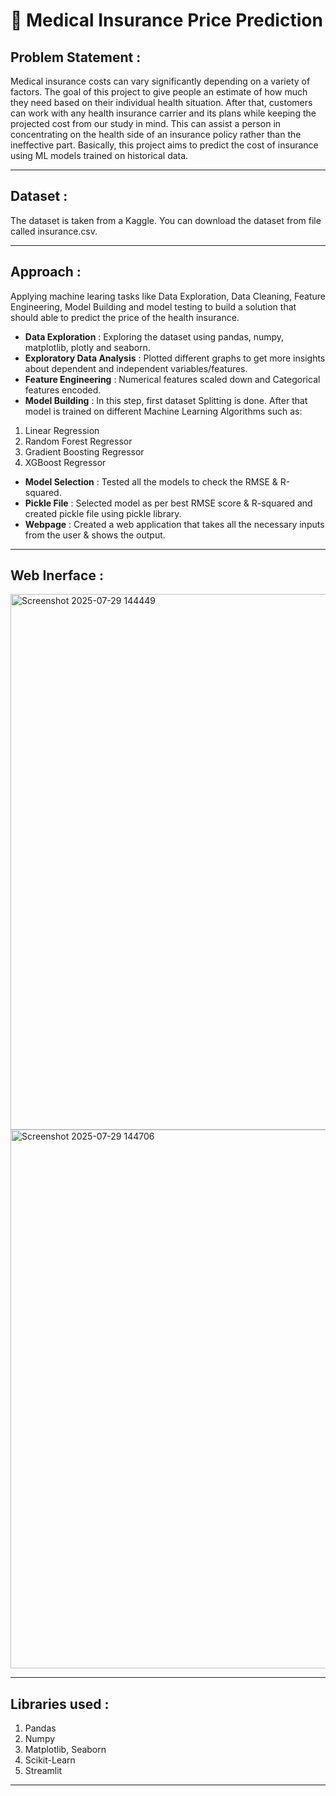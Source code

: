 # 🏥 Medical Insurance Price Prediction

## Problem Statement :
Medical insurance costs can vary significantly depending on a variety of factors. The goal of this project to give people an estimate of how much they need based on their individual health situation. After that, customers can work with any health insurance carrier and its plans while keeping the projected cost from our study in mind. This can assist a person in concentrating on the health side of an insurance policy rather than the ineffective part.
Basically, this project aims to predict the cost of insurance using ML models trained on historical data.

---
## Dataset :
The dataset is taken from a Kaggle. You can download the dataset from file called insurance.csv.

---

## Approach :
Applying machine learing tasks like Data Exploration, Data Cleaning, Feature Engineering, Model Building and model testing to build a solution that should able to predict the price of the health insurance.

- **Data Exploration** : Exploring the dataset using pandas, numpy, matplotlib, plotly and seaborn.
- **Exploratory Data Analysis** : Plotted different graphs to get more insights about dependent and independent variables/features.
- **Feature Engineering** : Numerical features scaled down and Categorical features encoded.
- **Model Building** : In this step, first dataset Splitting is done. After that model is trained on different Machine Learning Algorithms such as:
1. Linear Regression
2. Random Forest Regressor
3. Gradient Boosting Regressor
4. XGBoost Regressor

- **Model Selection** : Tested all the models to check the RMSE & R-squared.
- **Pickle File** : Selected model as per best RMSE score & R-squared and created pickle file using pickle library.
- **Webpage** : Created a web application that takes all the necessary inputs from the user & shows the output.
---
## Web Inerface :
<img width="1919" height="857" alt="Screenshot 2025-07-29 144449" src="https://github.com/user-attachments/assets/4d7a30b8-f6ba-479f-bda9-e0b418f223fd" />
<img width="1919" height="862" alt="Screenshot 2025-07-29 144706" src="https://github.com/user-attachments/assets/4bb6d7d8-9c1d-48e1-b2cd-aee442adc8a5" />

---
## Libraries used :
1) Pandas
2) Numpy
3) Matplotlib, Seaborn
4) Scikit-Learn
5) Streamlit

---

